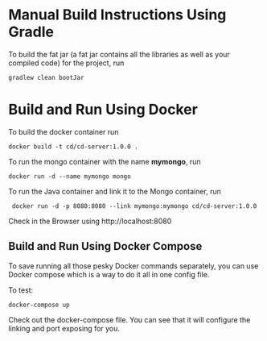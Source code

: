 # Manual Build Instructions Using Gradle

To build the fat jar (a fat jar contains all the libraries as well as your compiled code) for the project, run 

`gradlew clean bootJar`


# Build and Run Using Docker

To build the docker container run

```docker build -t cd/cd-server:1.0.0 .```

To run the mongo container with the name **mymongo**, run

```docker run -d --name mymongo mongo```

To run the Java container and link it to the Mongo container, run

``` docker run -d -p 8080:8080 --link mymongo:mymongo cd/cd-server:1.0.0```

Check in the Browser using http://localhost:8080


## Build and Run Using Docker Compose
To save running all those pesky Docker commands separately, you can use Docker compose which is a way to do it all in one config file.

To test:

```docker-compose up```

Check out the docker-compose file. You can see that it will configure the linking and port exposing for you.


